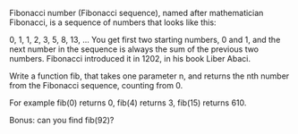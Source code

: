 Fibonacci number (Fibonacci sequence), named after mathematician Fibonacci, is a sequence of numbers that looks like this:


0, 1, 1, 2, 3, 5, 8, 13, ...
You get first two starting numbers, 0 and 1, and the next number in the sequence is always the sum of the previous two numbers. Fibonacci introduced it in 1202, in his book Liber Abaci.

Write a function fib, that takes one parameter n, and returns the nth number from the Fibonacci sequence, counting from 0.

For example fib(0) returns 0, fib(4) returns 3, fib(15) returns 610.

Bonus: can you find fib(92)?